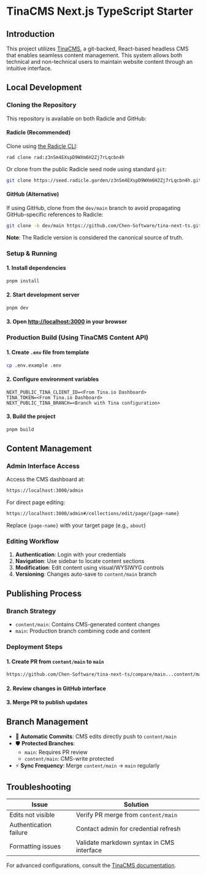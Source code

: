 # TinaCMS Next.js TypeScript Starter

## Introduction

This project utilizes [TinaCMS](https://tina.io/), a git-backed, React-based headless CMS that enables seamless content management. This system allows both technical and non-technical users to maintain website content through an intuitive interface.

## Local Development

### Cloning the Repository

This repository is available on both Radicle and GitHub:

#### Radicle (Recommended)

Clone using [the Radicle CLI](https://github.com/radicle-dev/heartwood):

```bash
rad clone rad:z3nSm4EXspD9WXm6H2Zj7rLqcbn4h
```

Or clone from the public Radicle seed node using standard `git`:

```bash
git clone https://seed.radicle.garden/z3nSm4EXspD9WXm6H2Zj7rLqcbn4h.git tina-next-ts
```

#### GitHub (Alternative)

If using GitHub, clone from the `dev/main` branch to avoid propagating GitHub-specific references to Radicle:

```bash
git clone -b dev/main https://github.com/Chen-Software/tina-next-ts.git
```

**Note**: The Radicle version is considered the canonical source of truth.

### Setup & Running

#### 1. Install dependencies

```bash
pnpm install
```

#### 2. Start development server

```bash
pnpm dev
```

#### 3. Open [http://localhost:3000](http://localhost:3000) in your browser

### Production Build (Using TinaCMS Content API)

#### 1. Create `.env` file from template

```bash
cp .env.example .env
```

#### 2. Configure environment variables

```env
NEXT_PUBLIC_TINA_CLIENT_ID=<From Tina.io Dashboard>
TINA_TOKEN=<From Tina.io Dashboard> 
NEXT_PUBLIC_TINA_BRANCH=<Branch with Tina configuration>
```

#### 3. Build the project

```bash
pnpm build
```

## Content Management

### Admin Interface Access

Access the CMS dashboard at:

```txt
https://localhost:3000/admin
```

For direct page editing:

```txt
https://localhost:3000/admin#/collections/edit/page/{page-name}
```

Replace `{page-name}` with your target page (e.g., `about`)

### Editing Workflow

1. **Authentication**: Login with your credentials
2. **Navigation**: Use sidebar to locate content sections
3. **Modification**: Edit content using visual/WYSIWYG controls
4. **Versioning**: Changes auto-save to `content/main` branch

## Publishing Process

### Branch Strategy

- `content/main`: Contains CMS-generated content changes
- `main`: Production branch combining code and content

### Deployment Steps

#### 1. Create PR from `content/main` to `main`

   ```txt
   https://github.com/Chen-Software/tina-next-ts/compare/main...content/main
   ```

#### 2. Review changes in GitHub interface

#### 3. Merge PR to publish updates

## Branch Management

- 🔄 **Automatic Commits**: CMS edits directly push to `content/main`
- 🛡️ **Protected Branches**: 
  - `main`: Requires PR review
  - `content/main`: CMS-write protected
- ⚡ **Sync Frequency**: Merge `content/main` → `main` regularly

## Troubleshooting

| Issue                  | Solution                                  |
|------------------------|-------------------------------------------|
| Edits not visible      | Verify PR merge from `content/main`       |
| Authentication failure | Contact admin for credential refresh      |
| Formatting issues      | Validate markdown syntax in CMS interface |

For advanced configurations, consult the [TinaCMS documentation](https://tina.io/docs/).
